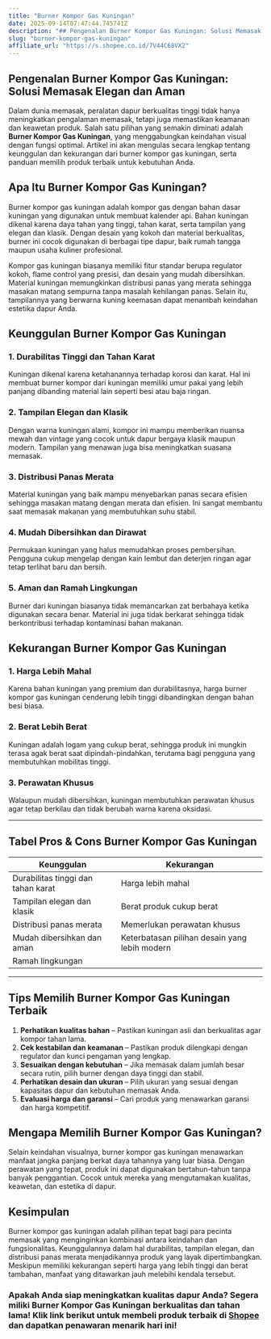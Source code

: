 ```yaml
---
title: "Burner Kompor Gas Kuningan"
date: 2025-09-14T07:47:44.745741Z
description: "## Pengenalan Burner Kompor Gas Kuningan: Solusi Memasak Elegan dan Aman..."
slug: "burner-kompor-gas-kuningan"
affiliate_url: "https://s.shopee.co.id/7V44C68VX2"
---
```

## Pengenalan Burner Kompor Gas Kuningan: Solusi Memasak Elegan dan Aman

Dalam dunia memasak, peralatan dapur berkualitas tinggi tidak hanya meningkatkan pengalaman memasak, tetapi juga memastikan keamanan dan keawetan produk. Salah satu pilihan yang semakin diminati adalah **Burner Kompor Gas Kuningan**, yang menggabungkan keindahan visual dengan fungsi optimal. Artikel ini akan mengulas secara lengkap tentang keunggulan dan kekurangan dari burner kompor gas kuningan, serta panduan memilih produk terbaik untuk kebutuhan Anda.

## Apa Itu Burner Kompor Gas Kuningan?

Burner kompor gas kuningan adalah kompor gas dengan bahan dasar kuningan yang digunakan untuk membuat kalender api. Bahan kuningan dikenal karena daya tahan yang tinggi, tahan karat, serta tampilan yang elegan dan klasik. Dengan desain yang kokoh dan material berkualitas, burner ini cocok digunakan di berbagai tipe dapur, baik rumah tangga maupun usaha kuliner profesional.

Kompor gas kuningan biasanya memiliki fitur standar berupa regulator kokoh, flame control yang presisi, dan desain yang mudah dibersihkan. Material kuningan memungkinkan distribusi panas yang merata sehingga masakan matang sempurna tanpa masalah kehilangan panas. Selain itu, tampilannya yang berwarna kuning keemasan dapat menambah keindahan estetika dapur Anda.

## Keunggulan Burner Kompor Gas Kuningan

### 1. Durabilitas Tinggi dan Tahan Karat

Kuningan dikenal karena ketahanannya terhadap korosi dan karat. Hal ini membuat burner kompor dari kuningan memiliki umur pakai yang lebih panjang dibanding material lain seperti besi atau baja ringan.

### 2. Tampilan Elegan dan Klasik

Dengan warna kuningan alami, kompor ini mampu memberikan nuansa mewah dan vintage yang cocok untuk dapur bergaya klasik maupun modern. Tampilan yang menawan juga bisa meningkatkan suasana memasak.

### 3. Distribusi Panas Merata

Material kuningan yang baik mampu menyebarkan panas secara efisien sehingga masakan matang dengan merata dan efisien. Ini sangat membantu saat memasak makanan yang membutuhkan suhu stabil.

### 4. Mudah Dibersihkan dan Dirawat

Permukaan kuningan yang halus memudahkan proses pembersihan. Pengguna cukup mengelap dengan kain lembut dan deterjen ringan agar tetap terlihat baru dan bersih.

### 5. Aman dan Ramah Lingkungan

Burner dari kuningan biasanya tidak memancarkan zat berbahaya ketika digunakan secara benar. Material ini juga tidak berkarat sehingga tidak berkontribusi terhadap kontaminasi bahan makanan.

## Kekurangan Burner Kompor Gas Kuningan

### 1. Harga Lebih Mahal

Karena bahan kuningan yang premium dan durabilitasnya, harga burner kompor gas kuningan cenderung lebih tinggi dibandingkan dengan bahan besi biasa.

### 2. Berat Lebih Berat

Kuningan adalah logam yang cukup berat, sehingga produk ini mungkin terasa agak berat saat dipindah-pindahkan, terutama bagi pengguna yang membutuhkan mobilitas tinggi.

### 3. Perawatan Khusus

Walaupun mudah dibersihkan, kuningan membutuhkan perawatan khusus agar tetap berkilau dan tidak berubah warna karena oksidasi.

---

## Tabel Pros & Cons Burner Kompor Gas Kuningan

| Keunggulan                         | Kekurangan                                |
|------------------------------------|-------------------------------------------|
| Durabilitas tinggi dan tahan karat   | Harga lebih mahal                      |
| Tampilan elegan dan klasik         | Berat produk cukup berat               |
| Distribusi panas merata            | Memerlukan perawatan khusus           |
| Mudah dibersihkan dan aman        | Keterbatasan pilihan desain yang lebih modern   |
| Ramah lingkungan                   |                                           |

---

## Tips Memilih Burner Kompor Gas Kuningan Terbaik

1. **Perhatikan kualitas bahan** – Pastikan kuningan asli dan berkualitas agar kompor tahan lama.
2. **Cek kestabilan dan keamanan** – Pastikan produk dilengkapi dengan regulator dan kunci pengaman yang lengkap.
3. **Sesuaikan dengan kebutuhan** – Jika memasak dalam jumlah besar secara rutin, pilih burner dengan daya tinggi dan stabil.
4. **Perhatikan desain dan ukuran** – Pilih ukuran yang sesuai dengan kapasitas dapur dan kebutuhan memasak Anda.
5. **Evaluasi harga dan garansi** – Cari produk yang menawarkan garansi dan harga kompetitif.

## Mengapa Memilih Burner Kompor Gas Kuningan?

Selain keindahan visualnya, burner kompor gas kuningan menawarkan manfaat jangka panjang berkat daya tahannya yang luar biasa. Dengan perawatan yang tepat, produk ini dapat digunakan bertahun-tahun tanpa banyak penggantian. Cocok untuk mereka yang mengutamakan kualitas, keawetan, dan estetika di dapur.

## Kesimpulan

Burner kompor gas kuningan adalah pilihan tepat bagi para pecinta memasak yang menginginkan kombinasi antara keindahan dan fungsionalitas. Keunggulannya dalam hal durabilitas, tampilan elegan, dan distribusi panas merata menjadikannya produk yang layak dipertimbangkan. Meskipun memiliki kekurangan seperti harga yang lebih tinggi dan berat tambahan, manfaat yang ditawarkan jauh melebihi kendala tersebut.

### Apakah Anda siap meningkatkan kualitas dapur Anda? Segera miliki Burner Kompor Gas Kuningan berkualitas dan tahan lama! Klik link berikut untuk membeli produk terbaik di [Shopee](https://s.shopee.co.id/7V44C68VX2) dan dapatkan penawaran menarik hari ini!